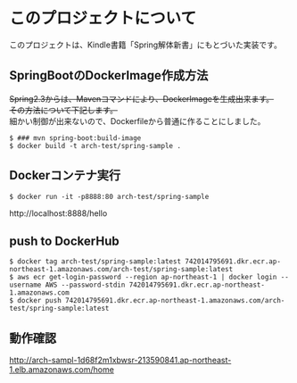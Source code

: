 # このプロジェクトについて

このプロジェクトは、Kindle書籍「Spring解体新書」にもとづいた実装です。

## SpringBootのDockerImage作成方法

~~Spring2.3からは、Mavenコマンドにより、DockerImageを生成出来ます。~~
<br/>
~~その方法について下記します。~~
<br/>
細かい制御が出来ないので、Dockerfileから普通に作ることにしました。

```shell script
$ ### mvn spring-boot:build-image
$ docker build -t arch-test/spring-sample .
```

## Dockerコンテナ実行

```shell script
$ docker run -it -p8888:80 arch-test/spring-sample
```

http://localhost:8888/hello

## push to DockerHub

```shell script
$ docker tag arch-test/spring-sample:latest 742014795691.dkr.ecr.ap-northeast-1.amazonaws.com/arch-test/spring-sample:latest
$ aws ecr get-login-password --region ap-northeast-1 | docker login --username AWS --password-stdin 742014795691.dkr.ecr.ap-northeast-1.amazonaws.com
$ docker push 742014795691.dkr.ecr.ap-northeast-1.amazonaws.com/arch-test/spring-sample:latest
```

## 動作確認
http://arch-sampl-1d68f2m1xbwsr-213590841.ap-northeast-1.elb.amazonaws.com/home